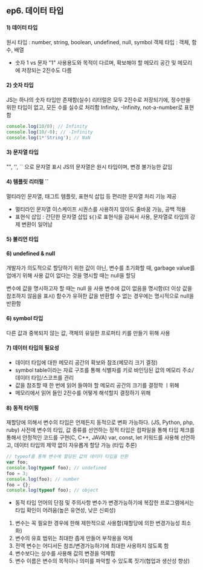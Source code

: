 ## ep6. 데이터 타입

#### 1) 데이터 타입 
원시 타입 : number, string, boolean, undefined, null, symbol 
객체 타입 : 객체, 함수, 배열

* 숫자 1 vs 문자 "1"
사용용도와 목적이 다르며, 확보해야 할 메모리 공간 및 메모리에 저장되는 2진수도 다름

#### 2) 숫자 타입 
JS는 하나의 숫자 타입만 존재함(실수)
리터럴은 모두 2진수로 저장되기에, 정수만을 위한 타입이 없고, 모든 수를 실수로 처리함 
Infinity, -Infinity, not-a-number로 표현함 
```js
console.log(10/0); // Infinity
console.log(10/-0); // -Infinity
console.log(1*'String'); // NaN
```

#### 3) 문자열 타입
"", '', `` 으로 문자열 표시 
JS의 문자열은 원시 타입이며, 변경 불가능한 값임

#### 4) 템플릿 리터럴 ``
멀티라인 문자열, 태그트 템플릿, 표현식 삽입 등 편리한 문자열 처리 기능 제공 
* 멀티라인 문자열 
이스케이프 시퀀스를 사용하지 않아도 줄바꿈 가능, 공백 적용 
* 표현식 삽입 : 간단한 문자열 삽입
`${}`로 표현식을 감싸서 사용, 문자열로 타입의 강제 변환이 일어남 

#### 5) 불리언 타입

#### 6) undefined & null
개발자가 의도적으로 할당하기 위한 값이 아닌, 변수를 초기화할 때, garbage value를 업애기 위해 사용 
값이 없다는 것을 명시할 때는 null을 할딩

변수에 값을 명시하고자 할 때는 null 을 사용
변수에 값이 없음을 명시함(더 이상 값을 참조하지 않음을 표시)
함수가 유혀한 값을 반환할 수 없는 경우에는 명시적으로 null을 반환함 

#### 6) symbol 타입 
다른 값과 중복되지 않는 값, 객체의 유일한 프로퍼티 키를 만들기 위해 사용 

#### 7) 데이터 타입의 필요성
* 데이터 타입에 대한 메모리 공간의 확보와 참조(메모리 크기 결정)
* symbol table이라는 자료 구조를 통해 식별자를 키로 바인딩된 값의 메모리 주소/데이터 타입/스코프를 관리 
* 값을 참조할 때 한 번에 읽어 들여야 할 메모리 공간의 크기를 결정학 ㅣ위해 
* 메모리에서 읽어 들인 2진수를 어떻게 해석할지 결정하기 위해 

#### 8) 동적 타이핑
재할당에 의해서 변수의 타입은 언제든지 동적으로 변화 가능하다. (JS, Python, php, ruby)
사전에 변수의 타입, 값 종류를 선언하는 정적 타입은 컴파일을 통해 타입 체크를 통해서 안정적인 코드를 구현(C, C++, JAVA)
var, const, let 키워드를 사용해 선언하고, 데이터 타입의 제약 없이 자유롭게 할당 가능 (타입 추론)
```js
// typeof를 통해 변수에 할당된 값의 데이터 타입을 반환
var foo;
console.log(typeof foo); // undefined
foo = 3;
console.log(foo); // number 
foo = {}; 
console.log(typeof foo); // object
```

* 동적 타입 언어의 단점 및 주의사항
변수가 변경가능하기에 복잡한 프로그램에서는 타입 확인이 어려움(높은 유연성, 낮은 신뢰성)
1) 변수는 꼭 필요한 경우에 한해 제한적으로 사용함(재할당에 의한 변경가능성 최소화)
2) 변수의 유효 범위는 최대한 좁게 만들어 부작용을 억제
3) 전역 변수는 어디서든 참조/변경가능하기에 최대한 사용하지 않도록 함
4) 변수보다는 상수를 사용해 값의 변경을 억제함
5) 변수 이름은 변수의 목적이나 의미를 파악할 수 있도록 짓기(협업과 생산성 향상)




